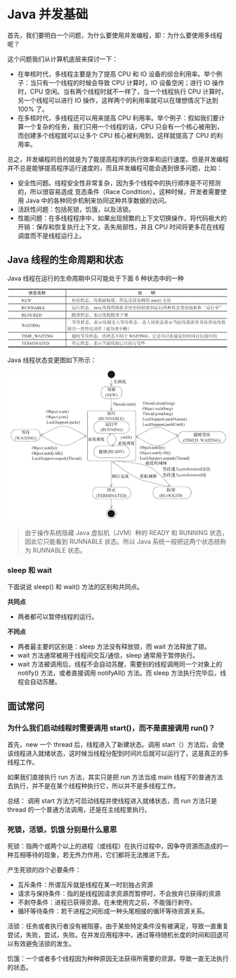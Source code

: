 # Java 并发基础
首先，我们要明白一个问题，为什么要使用并发编程，即：为什么要使用多线程呢？

这个问题我们从计算机底层来探讨一下：
* 在单核时代，多线程主要是为了提高 CPU 和 IO 设备的综合利用率。举个例子：当只有一个线程的时候会导致 CPU 计算时，IO 设备空闲；进行 IO 操作时，CPU 空闲。当有两个线程时就不一样了，当一个线程执行 CPU 计算时，另一个线程可以进行 IO 操作，这样两个的利用率就可以在理想情况下达到 100% 了。
* 在多核时代，多线程还可以用来提高 CPU 利用率。举个例子：假如我们要计算一个复杂的任务，我们只用一个线程的话，CPU 只会有一个核心被用到，而创建多个线程就可以让多个 CPU 核心被利用到，这样就提高了 CPU 的利用率。

总之，并发编程的目的就是为了能提高程序的执行效率和运行速度。但是并发编程并不总是能够提高程序运行速度的，而且并发编程可能会遇到很多问题，比如：
* 安全性问题。线程安全性非常复杂，因为多个线程中的执行顺序是不可预测的，所以很容易造成 竞态条件（Race Condition）。这种时候，开发者需要使用 Java 中的各种同步机制来协同这种共享数据的访问。
* 活跃性问题：包括死锁，饥饿，以及活锁。
* 性能问题：在多线程程序中，如果出现频繁的上下文切换操作，将代码极大的开销：保存和恢复执行上下文，丢失局部性，并且 CPU 时间将更多花在线程调度而不是线程运行上。

## Java 线程的生命周期和状态
Java 线程在运行的生命周期中只可能处于下面 6 种状态中的一种

![thread-state-table](./thread-state-table.png)

Java 线程状态变更图如下所示：

![thread-state](./thread-state.png)

> 由于操作系统隐藏 Java 虚拟机（JVM）种的 READY 和 RUNNING 状态，因此它只能看到 RUNNABLE 状态。所以 Java 系统一般把这两个状态统称为 RUNNABLE 状态。

### sleep 和 wait
下面说说 sleep() 和 wait() 方法的区别和共同点。

**共同点**
* 两者都可以暂停线程的运行。

**不同点**
* 两者最主要的区别是：sleep 方法没有释放锁，而 wait 方法释放了锁。
* wait 方法通常被用于线程间交互/通信，sleep 通常用于暂停执行。
* wait 方法被调用后，线程不会自动苏醒，需要别的线程调用同一个对象上的 notify() 方法，或者直接调用 notifyAll() 方法。而 sleep 方法执行完毕后，线程会自动苏醒。



## 面试常问
### 为什么我们启动线程时需要调用 start()，而不是直接调用 run()？

首先，new 一个 thread 后，线程进入了新建状态。调用 start（）方法后，会使该线程进入就绪状态，这时候当线程分配到时间片后就可以运行了，这是真正的多线程工作。

如果我们直接执行 run 方法，其实只是把 run 方法当成 main 线程下的普通方法去执行，并不是在某个线程种执行它，所以并不是多线程工作。

总结： 调用 start 方法方可启动线程并使线程进入就绪状态，而 run 方法只是 thread 的一个普通方法调用，还是在主线程里执行。

### 死锁，活锁，饥饿 分别是什么意思
死锁：指两个或两个以上的进程（或线程）在执行过程中，因争夺资源而造成的一种互相等待的现象，若无外力作用，它们都将无法推进下去。

产生死锁的四个必要条件：
* 互斥条件：所谓互斥就是线程在某一时刻独占资源
* 请求与保持条件：指的是线程因请求资源而暂停时，不会放弃已获得的资源
* 不剥夺条件：进程已获得资源，在未使用完之前，不能强行剥夺。
* 循环等待条件：若干进程之间形成一种头尾相接的循环等待资源关系。

活锁：任务或者执行者没有被阻塞，由于某些特定条件没有被满足，导致一直重复尝试，失败，尝试，失败。在并发应用程序中，通过等待随机长度的时间和回退可以有效避免活锁的发生。

饥饿：一个或者多个线程因为种种原因无法获得所需要的资源，导致一直无法执行的状态。
